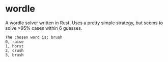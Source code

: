 # wordle

A wordle solver written in Rust. Uses a pretty simple strategy, but seems to solve >95% cases within 6 guesses.
```
The chosen word is: brush
0, raise
1, horst
2, crush
3, brush
```


